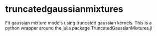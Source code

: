 # truncatedgaussianmixtures
 Fit gaussian mixture models using truncated gaussian kernels. This is a python wrapper around the julia package TruncatedGaussianMixtures.jl